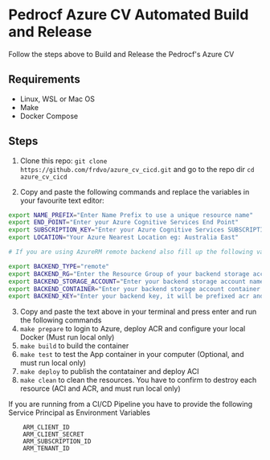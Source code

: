# Pedrocf Azure CV Automated Build and Release

Follow the steps above to Build and Release the Pedrocf's Azure CV

## Requirements

* Linux, WSL or Mac OS
* Make
* Docker Compose

## Steps


1. Clone this repo: `git clone https://github.com/frdvo/azure_cv_cicd.git` and go to the repo dir `cd azure_cv_cicd`

2. Copy and paste the following commands and replace the variables in your favourite text editor:

````bash
export NAME_PREFIX="Enter Name Prefix to use a unique resource name" 
export END_POINT="Enter your Azure Cognitive Services End Point"
export SUBSCRIPTION_KEY="Enter your Azure Cognitive Services SUBSCRIPTION_KEY"
export LOCATION="Your Azure Nearest Location eg: Australia East"

# If you are using AzureRM remote backend also fill up the following variables

export BACKEND_TYPE="remote"
export BACKEND_RG="Enter the Resource Group of your backend storage account"
export BACKEND_STORAGE_ACCOUNT="Enter your backend storage account name"
export BACKEND_CONTAINER="Enter your backend storage account container name"
export BACKEND_KEY="Enter your backend key, it will be prefixed acr and aci"
````

3. Copy and paste the text above in your terminal and press enter and run the following commands
4. `make prepare` to login to Azure, deploy ACR and configure your local Docker (Must run local only)
5. `make build` to build the container
6. `make test` to test the App container in your computer (Optional, and must run local only)
7. `make deploy` to publish the contatainer and deploy ACI
8. `make clean` to clean the resources. You have to confirm to destroy each resource (ACI and ACR, and must run local only)

If you are running from a CI/CD Pipeline you have to provide the following Service Principal as Environment Variables

````
	ARM_CLIENT_ID
	ARM_CLIENT_SECRET
	ARM_SUBSCRIPTION_ID
	ARM_TENANT_ID
````

